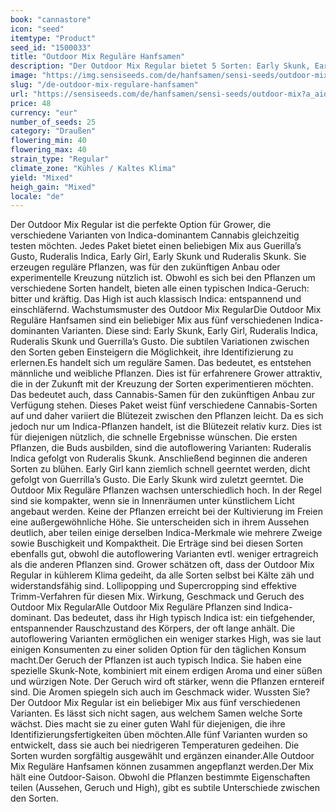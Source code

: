 ```yaml
---
book: "cannastore"
icon: "seed"
itemtype: "Product"
seed_id: "1500033"
title: "Outdoor Mix Reguläre Hanfsamen"
description: "Der Outdoor Mix Regular bietet 5 Sorten: Early Skunk, Early Girl, Guerrilla’s Gusto, Ruderalis Skunk und Ruderalis Indica. Sie gedeihen bei Kälte."
image: "https://img.sensiseeds.com/de/hanfsamen/sensi-seeds/outdoor-mix-image.png"
slug: "/de-outdoor-mix-regulare-hanfsamen"
url: "https://sensiseeds.com/de/hanfsamen/sensi-seeds/outdoor-mix?a_aid=cannastore"
price: 48
currency: "eur"
number_of_seeds: 25
category: "Draußen"
flowering_min: 40
flowering_max: 40
strain_type: "Regular"
climate_zone: "Kühles / Kaltes Klima"
yield: "Mixed"
heigh_gain: "Mixed"
locale: "de"
---
```

Der Outdoor Mix Regular ist die perfekte Option für Grower, die verschiedene Varianten von Indica-dominantem Cannabis gleichzeitig testen möchten. Jedes Paket bietet einen beliebigen Mix aus Guerilla’s Gusto, Ruderalis Indica, Early Girl, Early Skunk und Ruderalis Skunk. Sie erzeugen reguläre Pflanzen, was für den zukünftigen Anbau oder experimentelle Kreuzung nützlich ist. Obwohl es sich bei den Pflanzen um verschiedene Sorten handelt, bieten alle einen typischen Indica-Geruch: bitter und kräftig. Das High ist auch klassisch Indica: entspannend und einschläfernd. Wachstumsmuster des Outdoor Mix RegularDie Outdoor Mix Reguläre Hanfsamen sind ein beliebiger Mix aus fünf verschiedenen Indica-dominanten Varianten. Diese sind: Early Skunk, Early Girl, Ruderalis Indica, Ruderalis Skunk und Guerrilla’s Gusto. Die subtilen Variationen zwischen den Sorten geben Einsteigern die Möglichkeit, ihre Identifizierung zu erlernen.Es handelt sich um reguläre Samen. Das bedeutet, es entstehen männliche und weibliche Pflanzen. Dies ist für erfahrenere Grower attraktiv, die in der Zukunft mit der Kreuzung der Sorten experimentieren möchten. Das bedeutet auch, dass Cannabis-Samen für den zukünftigen Anbau zur Verfügung stehen. Dieses Paket weist fünf verschiedene Cannabis-Sorten auf und daher variiert die Blütezeit zwischen den Pflanzen leicht. Da es sich jedoch nur um Indica-Pflanzen handelt, ist die Blütezeit relativ kurz. Dies ist für diejenigen nützlich, die schnelle Ergebnisse wünschen. Die ersten Pflanzen, die Buds ausbilden, sind die autoflowering Varianten: Ruderalis Indica gefolgt von Ruderalis Skunk. Anschließend beginnen die anderen Sorten zu blühen. Early Girl kann ziemlich schnell geerntet werden, dicht gefolgt von Guerrilla’s Gusto. Die Early Skunk wird zuletzt geerntet. Die Outdoor Mix Reguläre Pflanzen wachsen unterschiedlich hoch. In der Regel sind sie kompakter, wenn sie in Innenräumen unter künstlichem Licht angebaut werden. Keine der Pflanzen erreicht bei der Kultivierung im Freien eine außergewöhnliche Höhe. Sie unterscheiden sich in ihrem Aussehen deutlich, aber teilen einige derselben Indica-Merkmale wie mehrere Zweige sowie Buschigkeit und Kompaktheit. Die Erträge sind bei diesen Sorten ebenfalls gut, obwohl die autoflowering Varianten evtl. weniger ertragreich als die anderen Pflanzen sind. Grower schätzen oft, dass der Outdoor Mix Regular in kühlerem Klima gedeiht, da alle Sorten selbst bei Kälte zäh und widerstandsfähig sind. Lollipopping und Supercropping sind effektive Trimm-Verfahren für diesen Mix. Wirkung, Geschmack und Geruch des Outdoor Mix RegularAlle Outdoor Mix Reguläre Pflanzen sind Indica-dominant. Das bedeutet, dass ihr High typisch Indica ist: ein tiefgehender, entspannender Rauschzustand des Körpers, der oft lange anhält. Die autoflowering Varianten ermöglichen ein weniger starkes High, was sie laut einigen Konsumenten zu einer soliden Option für den täglichen Konsum macht.Der Geruch der Pflanzen ist auch typisch Indica. Sie haben eine spezielle Skunk-Note, kombiniert mit einem erdigen Aroma und einer süßen und würzigen Note. Der Geruch wird oft stärker, wenn die Pflanzen erntereif sind. Die Aromen spiegeln sich auch im Geschmack wider. Wussten Sie? Der Outdoor Mix Regular ist ein beliebiger Mix aus fünf verschiedenen Varianten. Es lässt sich nicht sagen, aus welchem Samen welche Sorte wächst. Dies macht sie zu einer guten Wahl für diejenigen, die ihre Identifizierungsfertigkeiten üben möchten.Alle fünf Varianten wurden so entwickelt, dass sie auch bei niedrigeren Temperaturen gedeihen. Die Sorten wurden sorgfältig ausgewählt und ergänzen einander.Alle Outdoor Mix Reguläre Hanfsamen können zusammen angepflanzt werden.Der Mix hält eine Outdoor-Saison. Obwohl die Pflanzen bestimmte Eigenschaften teilen (Aussehen, Geruch und High), gibt es subtile Unterschiede zwischen den Sorten.
